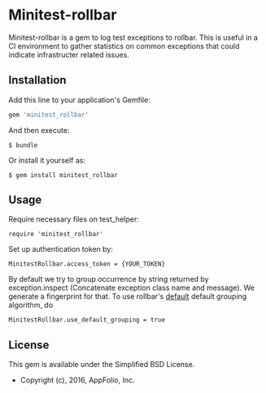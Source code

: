 # Minitest-rollbar

Minitest-rollbar is a gem to log test exceptions to rollbar. This is useful in
a CI environment to gather statistics on common exceptions that could indicate
infrastructer related issues.

## Installation

Add this line to your application's Gemfile:

```ruby
gem 'minitest_rollbar'
```

And then execute:

    $ bundle

Or install it yourself as:

    $ gem install minitest_rollbar

## Usage

Require necessary files on test_helper:

    require 'minitest_rollbar'

Set up authentication token by:

    MinitestRollbar.access_token = {YOUR_TOKEN}

By default we try to group occurrence by string returned by exception.inspect (Concatenate exception class name and message). We generate a fingerprint for that. To use rollbar's [default](https://rollbar.com/docs/grouping-algorithm/) default grouping algorithm, do

    MinitestRollbar.use_default_grouping = true


## License

This gem is available under the Simplified BSD License.

* Copyright (c), 2016, AppFolio, Inc.
